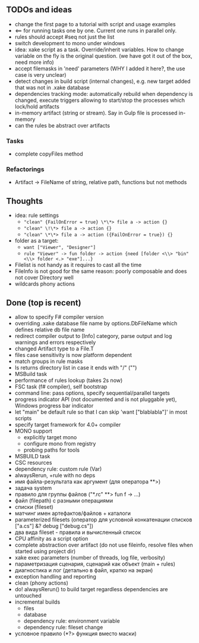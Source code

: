 ## TODOs and ideas

  * change the first page to a tutorial with script and usage examples
  * <== for running tasks one by one. Current one runs in parallel only.
  * rules should accept #seq not just the list
  * switch development to mono under windows
  * idea: xake script as a task. Override/inherit variables. How to change variable on the fly is the original question. (we have got it out of the box, need more info)
  * accept filemasks in 'need' parameters (WHY I added it here?, the use case is very unclear)
  * detect changes in build script (internal changes), e.g. new target added that was not in .xake database
  * dependencies tracking mode: automatically rebuild when dependency is changed, execute triggers allowing to start/stop the processes which lock/hold artifacts
  * in-memory artifact (string or stream). Say in Gulp file is processed in-memory
  * can the rules be abstract over artifacts

### Tasks

* complete copyFiles method

### Refactorings

* Artifact -> FileName of string, relative path, functions but not methods

## Thoughts

* idea: rule settings
  * `"clean" {FailOnError = true} \*\*> file a -> action {}`
  * `"clean" \!\*> file a -> action {}`
  * `"clean" \*\*> file a -> action ({FailOnError = true}) {}`
* folder as a target:
  * `want ["Viewer", "Designer"]`
  * `rule "Viewer" -> fun folder -> action {need [folder <\\> "bin" <\\> folder <.> "exe"]...}`
* Filelist is not handy as it requires to cast all the time
* FileInfo is not good for the same reason: poorly composable and does not cover Directory well
* wildcards phony actions

## Done (top is recent)

 * allow to specify F# compiler version
 * overriding .xake database file name by options.DbFileName which defines relative db file name
 * redirect compiler output to [Info] category, parse output and log warnings and errors respectively
 * changed Artifact type to a File.T
 * files case sensitivity is now platform dependent
 * match groups in rule masks
 * ls returns directory list in case it ends with "/" ("\")
 * MSBuild task
 * performance of rules lookup (takes 2s now)
 * FSC task (f# compiler), self bootstrap
 * command line: pass options, specify sequential/parallel targets
 * progress indicator API (not documented and is not pluggable yet), Windows progress bar indicator
 * let "main" be default rule so that I can skip 'want ["blablabla"]' in most scripts
 * specify target framework for 4.0+ compiler
 * MONO support
   * explicitly target mono
   * configure mono from registry
   * probing paths for tools
 * MSBUILD task
 * CSC resources
 * dependency rule: custom rule (Var)
 * alwaysRerun, +rule with no deps
 * имя файла-результата как аргумент (для оператора **>)
 * задача system
 * правило для группы файлов ("\*.rc" \*\*> fun f -> ...)
 * файл (filepath) с разными операциями
 * списки (fileset)
 * матчинг имен артефактов/файлов + каталоги
 * parameterized filesets (оператор для условной конкатенации списков ["a.cs"] &? debug ["debug.cs"])
 * два вида fileset - правила и вычисленный список
 * CPU affinity as a script option
 * complete abstraction over artifact (do not use fileinfo, resolve files when started using project dir)
 * xake exec parameters (number of threads, log file, verbosity)
 * параметризация сценария, сценарий как объект (main + rules)
 * диагностика и лог (детально в файл, кратко на экран)
 * exception handling and reporting
 * clean (phony actions)
 * do! alwaysRerun() to build target regardless dependencies are untouched
 * incremental builds
   * files
   * database
   * dependency rule: environment variable
   * dependency rule: fileset change
 * условное правило (*?> функция вместо маски)
